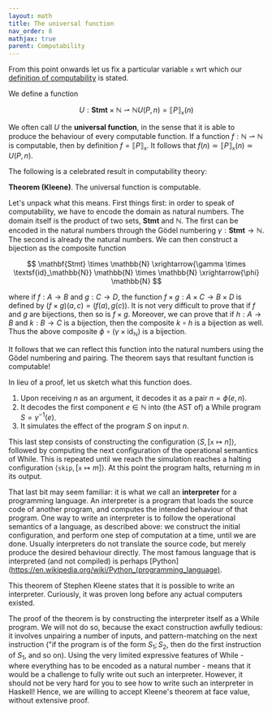 ```yaml
---
layout: math
title: The universal function
nav_order: 8
mathjax: true
parent: Computability
---
```


From this point onwards let us fix a particular variable `x` wrt which our
[definition of
computability](https://uob-coms20007.github.io/reference/computability/functions.html#computes)
is stated.

We define a function

$$
  U : \mathbf{Stmt} \times \mathbb{N} ⇀ \mathbb{N}
  U(P, n) = ⟦ P ⟧_\texttt{x}(n)
$$

We often call $U$ the __universal function__, in the sense that it is able to
produce the behaviour of every computable function. If a function $f :
\mathbb{N} ⇀ \mathbb{N}$ is computable, then by definition $f = ⟦ P
⟧_\texttt{x}$. It follows that $f(n) \simeq ⟦ P ⟧_\texttt{x}(n) \simeq U(P,
n)$.

The following is a celebrated result in computability theory:

**Theorem (Kleene)**. The universal function is computable.

Let's unpack what this means. First things first: in order to speak of
computability, we have to encode the domain as natural numbers. The domain
itself is the product of two sets, $\textbf{Stmt}$ and $\mathbb{N}$. The
first can be encoded in the natural numbers through the Gödel numbering
$\gamma : \textbf{Stmt} \to \mathbb{N}$. The second is already the natural
numbers. We can then construct a bijection as the composite function

$$
  \mathbf{Stmt} \times \mathbb{N}
    \xrightarrow{\gamma \times \textsf{id}_\mathbb{N}}
  \mathbb{N} \times \mathbb{N}
    \xrightarrow{\phi}
  \mathbb{N}
$$

where if $f : A \to B$ and $g : C \to D$, the function $f \times g : A \times
C \to B \times D$ is defined by $(f \times g)(a, c) = (f(a), g(c))$. It is
not very difficult to prove that if $f$ and $g$ are bijections, then so is $f
\times g$. Moreover, we can prove that if $h : A \to B$ and $k : B \to C$ is
a bijection, then the composite $k \circ h$ is a bijection as well. Thus the
above composite $\phi \circ (\gamma \times \textsf{id}_\mathbb{N})$ is a
bijection.

It follows that we can reflect this function into the natural numbers using
the Gödel numbering and pairing. The theorem says that resultant function is
computable!

In lieu of a proof, let us sketch what this function does.

1. Upon receiving $n$ as an argument, it decodes it as a pair $n = \phi(e, n)$.
2. It decodes the first component $e \in \mathbb{N}$ into (the AST of) a While program $S = \gamma^{-1}(e)$.
3. It simulates the effect of the program $S$ on input $n$.

This last step consists of constructing the configuration $\langle S,
[\texttt{x} \mapsto n] \rangle$, followed by computing the next configuration
of the operational semantics of While. This is repeated until we reach the
simulation reaches a halting configuration $\langle \texttt{skip},
[\texttt{x} \mapsto m] \rangle$. At this point the program halts, returning
$m$ in its output.

That last bit may seem familiar: it is what we call an __interpreter__ for a
programming language. An interpreter is a program that loads the source code
of another program, and computes the intended behaviour of that program. One
way to write an interpreter is to follow the operational semantics of a
language, as described above: we construct the initial configuration, and
perform one step of computation at a time, until we are done. Usually
interpreters do not translate the source code, but merely produce the desired
behaviour directly. The most famous language that is interpreted (and not
compiled) is perhaps
[Python](https://en.wikipedia.org/wiki/Python_(programming_language).

This theorem of Stephen Kleene states that it is possible to write an
interpreter. Curiously, it was proven long before any actual computers
existed.

The proof of the theorem is by constructing the interpreter itself as a While
program. We will not do so, because the exact construction awfully tedious:
it involves unpairing a number of inputs, and pattern-matching on the next
instruction ("if the program is of the form $S_1; S_2$, then do the first
instruction of $S_1$, and so on). Using the very limited expressive features
of While - where everything has to be encoded as a natural number - means
that it would be a challenge to fully write out such an interpreter. However,
it should not be very hard for you to see how to write such an interpreter in
Haskell! Hence, we are willing to accept Kleene's theorem at face value,
without extensive proof.